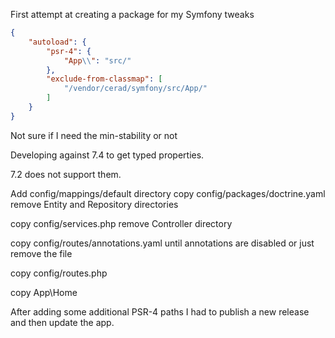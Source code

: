 First attempt at creating a package for my Symfony tweaks

```json
{
    "autoload": {
        "psr-4": {
            "App\\": "src/"
        },
        "exclude-from-classmap": [
            "/vendor/cerad/symfony/src/App/"
        ]
    }
}
```

Not sure if I need the min-stability or not

Developing against 7.4 to get typed properties.

7.2 does not support them.

Add config/mappings/default directory
copy config/packages/doctrine.yaml
remove Entity and Repository directories

copy config/services.php
remove Controller directory

copy config/routes/annotations.yaml until annotations are disabled
     or just remove the file
     
copy config/routes.php

copy App\Home

After adding some additional PSR-4 paths I had to publish a new release and then update the app.
